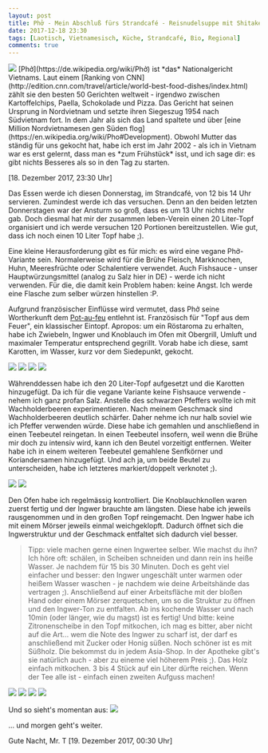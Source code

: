 ```yaml
---
layout: post
title: Phở - Mein Abschluß fürs Strandcafé - Reisnudelsuppe mit Shitake, Champignons, Spinat und frischen Kräutern.
date: 2017-12-18 23:30
tags: [Laotisch, Vietnamesisch, Küche, Strandcafé, Bio, Regional]
comments: true
---
```

<img class="fit image" src="{{site.baseurl}}/images/2017-12-18-cover-baked-garlic-onions-ginger.jpg">
[Phở](https://de.wikipedia.org/wiki/Phở) ist *das* Nationalgericht Vietnams. Laut einem [Ranking von CNN](http://edition.cnn.com/travel/article/world-best-food-dishes/index.html) zählt sie den besten 50 Gerichten weltweit - irgendwo zwischen Kartoffelchips, Paella, Schokolade und Pizza. Das Gericht hat seinen Ursprung in Nordvietnam und setzte ihren Siegeszug 1954 nach Südvietnam fort. In dem Jahr als sich das Land spaltete und über [eine Million Nordvietnamesen gen Süden flog](https://en.wikipedia.org/wiki/Pho#Development). Obwohl Mutter das ständig für uns gekocht hat, habe ich erst im Jahr 2002 - als ich in Vietnam war es erst gelernt, dass man es *zum Frühstück* isst, und ich sage dir: es gibt nichts Besseres als so in den Tag zu starten.

[18. Dezember 2017, 23:30 Uhr]

Das Essen werde ich diesen Donnerstag, im Strandcafé, von 12 bis 14 Uhr servieren. Zumindest werde ich das versuchen. Denn an den beiden letzten Donnerstagen war der Ansturm so groß, dass es um 13 Uhr nichts mehr gab. Doch diesmal hat mir der zusammen leben-Verein einen 20 Liter-Topf organisiert und ich werde versuchen 120 Portionen bereitzustellen. Wie gut, dass ich noch einen 10 Liter Topf habe ;).

Eine kleine Herausforderung gibt es für mich: es wird eine vegane Phở-Variante sein. Normalerweise wird für die Brühe Fleisch, Markknochen, Huhn, Meeresfrüchte oder Schalentiere verwendet. Auch Fishsauce - unser Hauptwürzungsmittel (analog zu Salz hier in DE) - werde ich nicht verwenden. Für die, die damit kein Problem haben: keine Angst. Ich werde eine Flasche zum selber würzen hinstellen :P.

Aufgrund französischer Einflüsse wird vermutet, dass Phở seine Wortherkunft dem [Pot-au-feu](https://de.wikipedia.org/wiki/Pot-au-feu) entlehnt ist. Französisch für "Topf aus dem Feuer", ein klassischer Eintopf. Apropos: um ein Röstaroma zu erhalten, habe ich Zwiebeln, Ingwer und Knoblauch im Ofen mit Obergrill, Umluft und maximaler Temperatur entsprechend gegrillt. Vorab habe ich diese, samt Karotten, im Wasser, kurz vor dem Siedepunkt, gekocht.

<img class="image left" src="{{site.baseurl}}/images/2017-12-18-preparation-step-1.jpg">
<img class="image right" src="{{site.baseurl}}/images/2017-12-18-preparation-step-2.jpg">
<img class="image left" src="{{site.baseurl}}/images/2017-12-18-preparation-step-3.jpg">
<img class="image right" src="{{site.baseurl}}/images/2017-12-18-preparation-step-4.jpg">

Währenddessen habe ich den 20 Liter-Topf aufgesetzt und die Karotten hinzugefügt. Da ich für die vegane Variante keine Fishsauce verwende - nehem ich ganz profan Salz. Anstelle des schwarzen Pfeffers wollte ich mit Wachholderbeeren experimentieren. Nach meinem Geschmack sind Wachholderbeeren deutlich schärfer. Daher nehme ich nur halb soviel wie ich Pfeffer verwenden würde. Diese habe ich gemahlen und anschließend in einen Teebeutel reingetan. In einen Teebeutel insofern, weil wenn die Brühe mir doch zu intensiv wird, kann ich den Beutel vorzeitigt entfernen. Weiter habe ich in einem weiteren Teebeutel gemahlene Senfkörner und Koriandersamen hinzugefügt. Und ach ja, um beide Beutel zu unterscheiden, habe ich letzteres markiert/doppelt verknotet ;).

<img class="image left" src="{{site.baseurl}}/images/2017-12-18-cook-prep-1.jpg">
<img class="image right" src="{{site.baseurl}}/images/2017-12-18-cook-prep-2.jpg">

Den Ofen habe ich regelmässig kontrolliert. Die Knoblauchknollen waren zuerst fertig und der Ingwer brauchte am längsten. Diese habe ich jeweils rausgenommen und in den großen Topf reingemacht. Den Ingwer habe ich mit einem Mörser jeweils einmal weichgeklopft. Dadurch öffnet sich die Ingwerstruktur und der Geschmack entfaltet sich dadurch viel besser.

> Tipp: viele machen gerne einen Ingwertee selber. Wie machst du ihn? Ich höre oft: schälen, in Scheiben schneiden und dann rein ins heiße Wasser. Je nachdem für 15 bis 30 Minuten. Doch es geht viel einfacher und besser: den Ingwer ungeschält unter warmen oder heißem Wasser waschen - je nachdem wie deine Arbeitshände das vertragen ;). Anschließend auf einer Arbeitsfläche mit der bloßen Hand oder einem Mörser zerquetschen, um so die Struktur zu öffnen und den Ingwer-Ton zu entfalten. Ab ins kochende Wasser und nach 10min (oder länger, wie du magst) ist es fertig! Und bitte: keine Zitronenscheibe in den Topf mitkochen, ich mag es bitter, aber nicht auf die Art... wem die Note des Ingwer zu scharf ist, der darf es anschließend mit Zucker oder Honig süßen. Noch schöner ist es mit Süßholz. Die bekommst du in jedem Asia-Shop. In der Apotheke gibt's sie natürlich auch - aber zu eineme viel höherem Preis ;). Das Holz einfach mitkochen. 3 bis 4 Stück auf ein Liter dürfte reichen. Wenn der Tee alle ist - einfach einen zweiten Aufguss machen!

<img class="image right" src="{{site.baseurl}}/images/2017-12-18-baked-garlic-onions-ginger-2.jpg">
<img class="image left" src="{{site.baseurl}}/images/2017-12-18-baked-garlic-onions-ginger-1.jpg">
<img class="image right" src="{{site.baseurl}}/images/2017-12-18-baked-garlic-onions-ginger-3.jpg">
<img class="image left" src="{{site.baseurl}}/images/2017-12-18-baked-garlic-onions-ginger-4.jpg">

Und so sieht's momentan aus:
<img class="fit image" src="{{site.baseurl}}/images/2017-12-18-bit-pot.jpg">

... und morgen geht's weiter.

Gute Nacht, Mr. T
[19. Dezember 2017, 00:30 Uhr]
